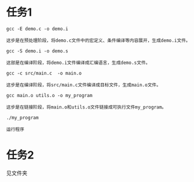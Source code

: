 # 任务1

`gcc -E demo.c -o demo.i`

    这步是在预处理阶段，将demo.c文件中的宏定义、条件编译等内容展开，生成demo.i文件。

`gcc -S demo.i -o demo.s`

    这部是在编译阶段，将demo.i文件编译成汇编语言，生成demo.s文件。

`gcc -c src/main.c  -o main.o`  

    这步是在编译阶段，将src/main.c文件编译成目标文件，生成main.o文件。

`gcc main.o utils.o -o my_program`

    这步是在链接阶段，将main.o和utils.o文件链接成可执行文件my_program。

`./my_program`

    运行程序

# 任务2

见文件夹
